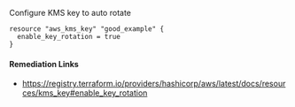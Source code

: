 
Configure KMS key to auto rotate

```hcl
resource "aws_kms_key" "good_example" {
  enable_key_rotation = true
}
```

#### Remediation Links
 - https://registry.terraform.io/providers/hashicorp/aws/latest/docs/resources/kms_key#enable_key_rotation
        
